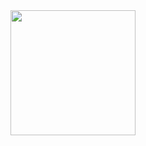 <div id="header" align="center">
  <img src="[https://i.pinimg.com/originals/d1/b0/35/d1b035beb6ec8b99e82ba9b1a4069b67.gif](https://i.pinimg.com/originals/d1/b0/35/d1b035beb6ec8b99e82ba9b1a4069b67.gif)https://i.pinimg.com/originals/d1/b0/35/d1b035beb6ec8b99e82ba9b1a4069b67.gif" width="200"/>
  <h1></h1>
</div> 
